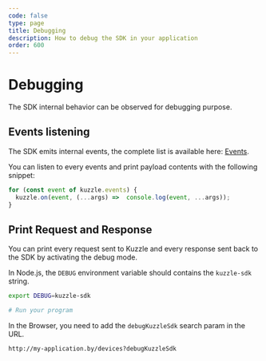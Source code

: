 ```yaml
---
code: false
type: page
title: Debugging
description: How to debug the SDK in your application
order: 600
---
```


# Debugging

The SDK internal behavior can be observed for debugging purpose.

## Events listening

The SDK emits internal events, the complete list is available here: [Events](/sdk/js/7/essentials/events).

You can listen to every events and print payload contents with the following snippet:

```js
for (const event of kuzzle.events) {
  kuzzle.on(event, (...args) =>  console.log(event, ...args));
}
```

## Print Request and Response

<SinceBadge version="auto-version"/>

You can print every request sent to Kuzzle and every response sent back to the SDK by activating the debug mode.

In Node.js, the `DEBUG` environment variable should contains the `kuzzle-sdk` string.

```bash
export DEBUG=kuzzle-sdk

# Run your program
```

In the Browser, you need to add the `debugKuzzleSdk` search param in the URL.

```
http://my-application.by/devices?debugKuzzleSdk
```